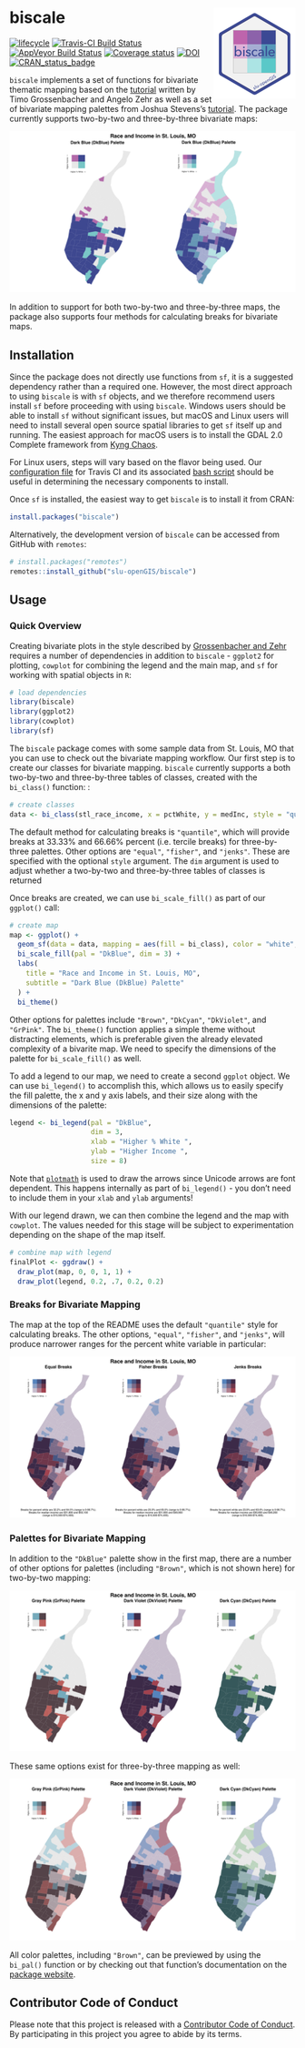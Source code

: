 
<!-- README.md is generated from README.Rmd. Please edit that file -->

# biscale <img src="man/figures/logo.png" align="right" />

[![lifecycle](https://img.shields.io/badge/lifecycle-maturing-blue.svg)](https://www.tidyverse.org/lifecycle/#maturing)
[![Travis-CI Build
Status](https://travis-ci.org/slu-openGIS/biscale.svg?branch=master)](https://travis-ci.org/slu-openGIS/biscale)
[![AppVeyor Build
Status](https://ci.appveyor.com/api/projects/status/github/slu-openGIS/biscale?branch=master&svg=true)](https://ci.appveyor.com/project/chris-prener/biscale)
[![Coverage
status](https://codecov.io/gh/slu-openGIS/biscale/branch/master/graph/badge.svg)](https://codecov.io/github/slu-openGIS/biscale?branch=master)
[![DOI](https://zenodo.org/badge/183024212.svg)](https://zenodo.org/badge/latestdoi/183024212)
[![CRAN\_status\_badge](http://www.r-pkg.org/badges/version/biscale)](https://cran.r-project.org/package=biscale)

`biscale` implements a set of functions for bivariate thematic mapping
based on the
[tutorial](https://timogrossenbacher.ch/2019/04/bivariate-maps-with-ggplot2-and-sf/)
written by Timo Grossenbacher and Angelo Zehr as well as a set of
bivariate mapping palettes from Joshua Stevens’s
[tutorial](http://www.joshuastevens.net/cartography/make-a-bivariate-choropleth-map/).
The package currently supports two-by-two and three-by-three bivariate
maps:

![](man/figures/biscale.001.png)

In addition to support for both two-by-two and three-by-three maps, the
package also supports four methods for calculating breaks for bivariate
maps.

## Installation

Since the package does not directly use functions from `sf`, it is a
suggested dependency rather than a required one. However, the most
direct approach to using `biscale` is with `sf` objects, and we
therefore recommend users install `sf` before proceeding with using
`biscale`. Windows users should be able to install `sf` without
significant issues, but macOS and Linux users will need to install
several open source spatial libraries to get `sf` itself up and running.
The easiest approach for macOS users is to install the GDAL 2.0 Complete
framework from [Kyng
Chaos](https://www.kyngchaos.com/software/frameworks/).

For Linux users, steps will vary based on the flavor being used. Our
[configuration
file](https://github.com/slu-openGIS/biscale/blob/master/.travis.yml)
for Travis CI and its associated [bash
script](https://github.com/slu-openGIS/biscale/blob/master/.travis/install.sh)
should be useful in determining the necessary components to install.

Once `sf` is installed, the easiest way to get `biscale` is to install
it from CRAN:

``` r
install.packages("biscale")
```

Alternatively, the development version of `biscale` can be accessed from
GitHub with `remotes`:

``` r
# install.packages("remotes")
remotes::install_github("slu-openGIS/biscale")
```

## Usage

### Quick Overview

Creating bivariate plots in the style described by [Grossenbacher and
Zehr](https://timogrossenbacher.ch/2019/04/bivariate-maps-with-ggplot2-and-sf/)
requires a number of dependencies in addition to `biscale` - `ggplot2`
for plotting, `cowplot` for combining the legend and the main map, and
`sf` for working with spatial objects in `R`:

``` r
# load dependencies
library(biscale)
library(ggplot2)
library(cowplot)
library(sf)
```

The `biscale` package comes with some sample data from St. Louis, MO
that you can use to check out the bivariate mapping workflow. Our first
step is to create our classes for bivariate mapping. `biscale` currently
supports a both two-by-two and three-by-three tables of classes, created
with the `bi_class()` function: :

``` r
# create classes
data <- bi_class(stl_race_income, x = pctWhite, y = medInc, style = "quantile", dim = 3)
```

The default method for calculating breaks is `"quantile"`, which will
provide breaks at 33.33% and 66.66% percent (i.e. tercile breaks) for
three-by-three palettes. Other options are `"equal"`, `"fisher"`, and
`"jenks"`. These are specified with the optional `style` argument. The
`dim` argument is used to adjust whether a two-by-two and three-by-three
tables of classes is returned

Once breaks are created, we can use `bi_scale_fill()` as part of our
`ggplot()` call:

``` r
# create map
map <- ggplot() +
  geom_sf(data = data, mapping = aes(fill = bi_class), color = "white", size = 0.1, show.legend = FALSE) +
  bi_scale_fill(pal = "DkBlue", dim = 3) +
  labs(
    title = "Race and Income in St. Louis, MO",
    subtitle = "Dark Blue (DkBlue) Palette"
  ) +
  bi_theme()
```

Other options for palettes include `"Brown"`, `"DkCyan"`, `"DkViolet"`,
and `"GrPink"`. The `bi_theme()` function applies a simple theme without
distracting elements, which is preferable given the already elevated
complexity of a bivarite map. We need to specify the dimensions of the
palette for `bi_scale_fill()` as well.

To add a legend to our map, we need to create a second `ggplot` object.
We can use `bi_legend()` to accomplish this, which allows us to easily
specify the fill palette, the x and y axis labels, and their size along
with the dimensions of the palette:

``` r
legend <- bi_legend(pal = "DkBlue",
                    dim = 3,
                    xlab = "Higher % White ",
                    ylab = "Higher Income ",
                    size = 8)
```

Note that
[`plotmath`](https://stat.ethz.ch/R-manual/R-devel/library/grDevices/html/plotmath.html)
is used to draw the arrows since Unicode arrows are font dependent. This
happens internally as part of `bi_legend()` - you don’t need to include
them in your `xlab` and `ylab` arguments\!

With our legend drawn, we can then combine the legend and the map with
`cowplot`. The values needed for this stage will be subject to
experimentation depending on the shape of the map itself.

``` r
# combine map with legend
finalPlot <- ggdraw() +
  draw_plot(map, 0, 0, 1, 1) +
  draw_plot(legend, 0.2, .7, 0.2, 0.2)
```

### Breaks for Bivariate Mapping

The map at the top of the README uses the default `"quantile"` style for
calculating breaks. The other options, `"equal"`, `"fisher"`, and
`"jenks"`, will produce narrower ranges for the percent white variable
in particular:

![](man/figures/biscale.005.png)

### Palettes for Bivariate Mapping

In addition to the `"DkBlue"` palette show in the first map, there are a
number of other options for palettes (including `"Brown"`, which is not
shown here) for two-by-two mapping:

![](man/figures/biscale.002.png)

These same options exist for three-by-three mapping as well:

![](man/figures/biscale.003.png)

All color palettes, including `"Brown"`, can be previewed by using the
`bi_pal()` function or by checking out that function’s documentation on
the [package
website](https://slu-opengis.github.io/biscale/reference/bi_pal.html).

## Contributor Code of Conduct

Please note that this project is released with a [Contributor Code of
Conduct](.github/CODE_OF_CONDUCT.md). By participating in this project
you agree to abide by its terms.
